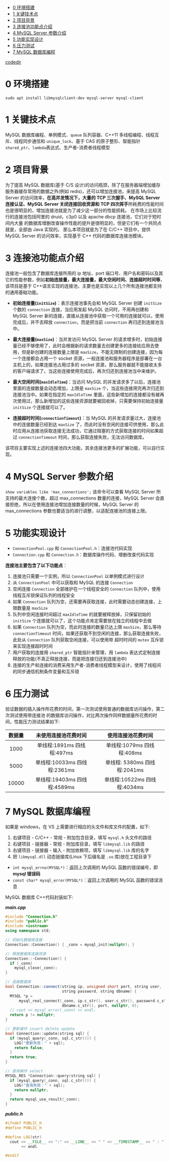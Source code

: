 - [0 环境搭建](#0-环境搭建)
- [1 关键技术点](#1-关键技术点)
- [2 项目背景](#2-项目背景)
- [3 连接池功能点介绍](#3-连接池功能点介绍)
- [4 MySQL Server 参数介绍](#4-mysql-server-参数介绍)
- [5 功能实现设计](#5-功能实现设计)
- [6 压力测试](#6-压力测试)
- [7 MySQL 数据库编程](#7-mysql-数据库编程)

[codedir](https://github.com/Corner430/study-notes/blob/main/cpp/数据库连接池)

# 0 环境搭建

```shell
sudo apt install libmysqlclient-dev mysql-server mysql-client
```

# 1 关键技术点

MySQL 数据库编程、单例模式、`queue` 队列容器、C++11 多线程编程、线程互斥、线程同步通信和 `unique_lock`、基于 CAS 的原子整形、智能指针 `shared_ptr`、`lambda`表达式、生产者-消费者线程模型

# 2 项目背景

为了提高 MySQL 数据库(基于 C/S 设计)的访问瓶颈，除了在服务器端增加缓存服务器缓存常用的数据之外(例如 redis)，还可以增加连接池，来提高 MySQL Server 的访问效率，**在高并发情况下，大量的 TCP 三次握手、MySQL Server 连接认证、MySQL Server 关闭连接回收资源和 TCP 四次挥手**所耗费的性能时间也是很明显的，增加连接池就是为了减少这一部分的性能损耗。
在市场上比较流行的连接池包括阿里的 druid，c3p0 以及 apache dbcp 连接池，它们对于短时间内大量 的数据库增删改查操作性能的提升是很明显的，但是它们有一个共同点就是，全部由 Java 实现的。
那么本项目就是为了在 C/C++ 项目中，提供 MySQL Server 的访问效率，实现基于 C++ 代码的数据库连接池模块。

# 3 连接池功能点介绍

连接池一般包含了数据库连接所用的 ip 地址、port 端口号、用户名和密码以及其它的性能参数，例如**初始连接量，最大连接量，最大空闲时间、连接超时时间等**，该项目是基于 C++语言实现的连接池，主要也是实现以上几个所有连接池都支持的通用基础功能。

- **初始连接量(`initSize`)**：表示连接池事先会和 MySQL Server 创建 `initSize` 个数的 `connection` 连接，当应用发起 MySQL 访问时，不用再创建和 MySQL Server 新的连接，直接从连接池中获取一个可用的连接就可以，使用完成后，并不去释放 `connection`，而是把当前 `connection` 再归还到连接池当中。

- **最大连接量(`maxSize`)**：当并发访问 MySQL Server 的请求增多时，初始连接量已经不够使用了，此时会根据新的请求数量去创建更多的连接给应用去使用，但是新创建的连接数量上限是 `maxSize`，不能无限制的创建连接，因为每一个连接都会占用一个 socket 资源，一般连接池和服务器程序是部署在一台主机上的，如果连接池占用过多的 socket 资源，那么服务器就不能接收太多的客户端请求了。当这些连接使用完成后，再次归还到连接池当中来维护。

- **最大空闲时间(`maxIdleTime`)**：当访问 MySQL 的并发请求多了以后，连接池里面的连接数量会动态增加，上限是 `maxSize` 个，当这些连接用完再次归还到连接池当中。如果在指定的 `maxIdleTime` 里面，这些新增加的连接都没有被再次使用过，那么新增加的这些连接资源就要被回收掉，只需要保持初始连接量 `initSize` 个连接就可以了。

- **连接超时时间(`connectionTimeout`)**：当 MySQL 的并发请求量过大，连接池中的连接数量已经到达 `maxSize` 了，而此时没有空闲的连接可供使用，那么此时应用从连接池获取连接无法成功，它通过阻塞的方式获取连接的时间如果超过 `connectionTimeout` 时间，那么获取连接失败，无法访问数据库。

该项目主要实现上述的连接池四大功能，其余连接池更多的扩展功能，可以自行实现。

# 4 MySQL Server 参数介绍

`show variables like 'max_connections';` 该命令可以查看 MySQL Server 所支持的最大连接个数，超过 max_connections 数量的连接，MySQL Server 会直接拒绝，所以在使用连接池增加连接数量的时候，MySQL Server 的 max_connections 参数也要适当的进行调整，以适配连接池的连接上限。

# 5 功能实现设计

- `ConnectionPool.cpp` 和 `ConnectionPool.h`：连接池代码实现
- `Connection.cpp` 和 `Connection.h`：数据库操作代码、增删改查代码实现

**连接池主要包含了以下功能点**：

1. 连接池只需要一个实例，所以 `ConnectionPool` 以单例模式进行设计
2. 从 `ConnectionPool` 中可以获取和 MySQL 的连接 `Connection`
3. 空闲连接 `Connection` 全部维护在一个线程安全的 `Connection` 队列中，使用线程互斥锁保证队列的线程安全
4. 如果 `Connection` 队列为空，还需要再获取连接，此时需要动态创建连接，上限数量是 `maxSize`
5. 队列中空闲连接时间超过 `maxIdleTime` 的就要被释放掉，只保留初始的 `initSize` 个连接就可以了，这个功能点肯定需要放在独立的线程中去做
6. 如果 `Connection` 队列为空，而此时连接的数量已达上限 `maxSize`，那么等待 `connectionTimeout` 时间，如果还获取不到空闲的连接，那么获取连接失败，此处从 `Connection` 队列获取空闲连接，可以使用带 超时时间的 `mutex` 互斥锁来实现连接超时时间
7. 用户获取的连接用 `shared_ptr` 智能指针来管理，用 `lambda` 表达式定制连接释放的功能(不真正释放连接，而是把连接归还到连接池中)
8. 连接的生产和连接的消费采用生产者-消费者线程模型来设计，使用了线程间的同步通信机制条件变量和互斥锁

# 6 压力测试

验证数据的插入操作所花费的时间，第一次测试使用普通的数据库访问操作，第二次测试使用带连接池
的数据库访问操作，对比两次操作同样数据量所花费的时间，性能压力测试结果如下:

| 数据量 |     未使用连接池花费时间     |      使用连接池花费时间      |
| :----: | :--------------------------: | :--------------------------: |
|  1000  |  单线程:1891ms 四线程:497ms  |  单线程:1079ms 四线程:408ms  |
|  5000  | 单线程:10033ms 四线程:2361ms | 单线程: 5380ms 四线程:2041ms |
| 10000  | 单线程:19403ms 四线程:4589ms | 单线程:10522ms 四线程:4034ms |

# 7 MySQL 数据库编程

如果是 windows，在 VS 上需要进行相应的头文件和库文件的配置，如下:

1. 右键项目 - C/C++ - 常规 - 附加包含目录，填写 `mysql.h` 头文件的路径
2. 右键项目 - 链接器 - 常规 - 附加库目录，填写 `libmysql.lib` 的路径
3. 右键项目 - 链接器 - 输入 - 附加依赖项，填写 `libmysql.lib` 库的名字
4. 把 `libmysql.dll` 动态链接库(Linux 下后缀名是 `.so` 库)放在工程目录下

- `int mysql_errno(MYSQL*)`：返回上次调用的 MySQL 函数的错误编号，即 **mysql 错误码**
- `const char* mysql_error(MYSQL*)`：返回上次调用的 MySQL 函数的错误消息

MySQL 数据库 C++代码封装如下:

**_main.cpp_**

```cpp
#include "Connection.h"
#include "public.h"
#include <iostream>
using namespace std;

// 初始化数据库连接
Connection::Connection() { _conn = mysql_init(nullptr); }

// 释放数据库连接资源
Connection::~Connection() {
  if (_conn)
    mysql_close(_conn);
}

// 连接数据库
bool Connection::connect(string ip, unsigned short port, string user,
                         string password, string dbname) {
  MYSQL *p =
      mysql_real_connect(_conn, ip.c_str(), user.c_str(), password.c_str(),
                         dbname.c_str(), port, nullptr, 0);
  // cout << mysql_error(_conn) << endl;
  return p != nullptr;
}

// 更新操作 insert delete update
bool Connection::update(string sql) {
  if (mysql_query(_conn, sql.c_str())) {
    LOG("更新失败：" + sql);
    return false;
  }
  return true;
}

// 查询操作 select
MYSQL_RES *Connection::query(string sql) {
  if (mysql_query(_conn, sql.c_str())) {
    LOG("查询失败：" + sql);
    return nullptr;
  }
  return mysql_use_result(_conn);
}
```

**_public.h_**

```cpp
#ifndef PUBLIC_H
#define PUBLIC_H

#define LOG(str)                                                               \
  cout << __FILE__ << ":" << __LINE__ << " " << __TIMESTAMP__ << " : " << str  \
       << endl

#endif
```
